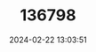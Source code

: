 ---
title: "136798"
category: "Cynopterus luzoniensis"
draft: false
date: 2024-02-22 13:03:51
languages:
  English: ["Peters’s Fruit Bat"]
---